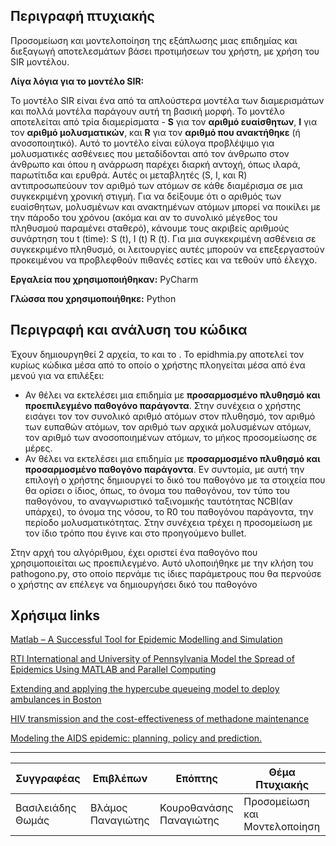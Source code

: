 Περιγραφή πτυχιακής 
------------------------------------------------------------------------------------------------------------------------------------------

Προσομείωση και μοντελοποίηση της εξάπλωσης μιας επιδημίας και διεξαγωγή αποτελεσμάτων βάσει προτιμήσεων του χρήστη, με χρήση του SIR μοντέλου.

<b>Λίγα λόγια για το μοντέλο SIR:</b>

Το μοντέλο SIR είναι ένα από τα απλούστερα μοντέλα των διαμερισμάτων και πολλά μοντέλα παράγουν αυτή τη βασική μορφή. Το μοντέλο αποτελείται από τρία διαμερίσματα - **S** για τον **αριθμό ευαίσθητων**, **I** για τον **αριθμό μολυσματικών**, και **R** για τον **αριθμό που ανακτήθηκε** (ή ανοσοποιητικό). Αυτό το μοντέλο είναι εύλογα προβλέψιμο για μολυσματικές ασθένειες που μεταδίδονται από τον άνθρωπο στον άνθρωπο και όπου η ανάρρωση παρέχει διαρκή αντοχή, όπως ιλαρά, παρωτίτιδα και ερυθρά. Αυτές οι μεταβλητές (S, I, και R) αντιπροσωπεύουν τον αριθμό των ατόμων σε κάθε διαμέρισμα σε μια συγκεκριμένη χρονική στιγμή. Για να δείξουμε ότι ο αριθμός των ευαίσθητων, μολυσμένων και ανακτημένων ατόμων μπορεί να ποικίλει με την πάροδο του χρόνου (ακόμα και αν το συνολικό μέγεθος του πληθυσμού παραμένει σταθερό), κάνουμε τους ακριβείς αριθμούς συνάρτηση του t (time): S (t), I (t) R (t). Για μια συγκεκριμένη ασθένεια σε συγκεκριμένο πληθυσμό, οι λειτουργίες αυτές μπορούν να επεξεργαστούν προκειμένου να προβλεφθούν πιθανές εστίες και να τεθούν υπό έλεγχο. 

**Εργαλεία που χρησιμοποιήθηκαν:** PyCharm

**Γλώσσα που χρησιμοποιήθηκε:**
Python


Περιγραφή και ανάλυση του κώδικα
------------------------------------------------------------------------------------------------------------------------------------------

Έχουν δημιουργηθεί 2 αρχεία, το και το . Το epidhmia.py αποτελεί τον κυρίως κώδικα μέσα από το οποίο ο χρήστης πλοηγείται μέσα από ένα μενού για να επιλέξει:

  * Αν θέλει να εκτελέσει μια επιδημία με **προσαρμοσμένο πλυθησμό και προεπιλεγμένο παθογόνο παράγοντα**. Στην συνέχεια ο χρήστης εισάγει τον τον συνολικό αριθμό ατόμων στον πλυθησμό, τον αριθμό των ευπαθών ατόμων, τον αριθμό των αρχικά μολυσμένων ατόμων, τον αριθμό των ανοσοποιημένων ατόμων, το μήκος προσομείωσης σε μέρες.
  * Αν θέλει να εκτελέσει μια επιδημία με **προσαρμοσμένο πλυθησμό και προσαρμοσμένο παθογόνο παράγοντα**. Εν συντομία, με αυτή την επιλογή ο χρήστης δημιουργεί το δικό του παθογόνο με τα στοιχεία που θα ορίσει ο ίδιος, όπως, το όνομα του παθογόνου, τον τύπο του παθογόνου, το αναγνωριστικό ταξινομικής ταυτότητας NCBI(αν υπάρχει), το όνομα της νόσου, το R0 του παθογόνου παράγοντα, την περίοδο μολυσματικότητας. Στην συνέχεια τρέχει η προσομείωση με τον ίδιο τρόπο που έγινε και στο προηγούμενο bullet.
  
Στην αρχή του αλγόριθμου, έχει οριστεί ένα παθογόνο που χρησιμοποιείται ως προεπιλεγμένο. Αυτό υλοποιήθηκε με την κλήση του pathogono.py, στο οποίο περνάμε τις ίδιες παράμετρους που θα περνούσε ο χρήστης αν επέλεγε να δημιουργήσει δικό του παθογόνο


Χρήσιμα links
----------------------------------------------------------------------------------------------------------------------------------------

[Matlab – A Successful Tool for Epidemic Modelling
and Simulation
](https://www.ijraset.com/fileserve.php?FID=9443)

[RTI International and University of Pennsylvania Model the Spread of Epidemics Using MATLAB and Parallel Computing](https://www.mathworks.com/company/user_stories/rti-international-and-university-of-pennsylvania-model-the-spread-of-epidemics-using-matlab-and-parallel-computing.html)

[Extending and applying the hypercube queueing model to deploy ambulances in Boston](https://www.academia.edu/808249/Extending_and_applying_the_hypercube_queueing_model_to_deploy_ambulances_in_Boston?source=swp_share)

[HIV transmission and the cost-effectiveness of methadone maintenance](https://www.academia.edu/808246/HIV_transmission_and_the_cost-effectiveness_of_methadone_maintenance?source=swp_share)

[Modeling the AIDS epidemic: planning, policy and prediction.](https://www.academia.edu/808260/Modeling_the_AIDS_epidemic_planning_policy_and_prediction?source=swp_share)

----------------------------------------------------------------------------------------------------------------------------------------

| Συγγραφέας  | Επιβλέπων  | Επόπτης  | Θέμα Πτυχιακής  |
|---|---|---|---|
| Βασιλειάδης Θωμάς  | Βλάμος Παναγιώτης  | Κουροθανάσης Παναγιώτης  | Προσομείωση και Μοντελοποίηση  | 
